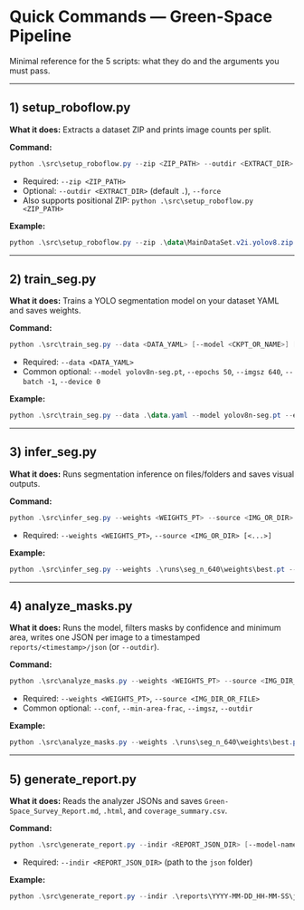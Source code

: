 # Quick Commands — Green-Space Pipeline

Minimal reference for the 5 scripts: what they do and the arguments you must pass.

---

## 1) setup_roboflow.py
**What it does:** Extracts a dataset ZIP and prints image counts per split.

**Command:**
```powershell
python .\src\setup_roboflow.py --zip <ZIP_PATH> --outdir <EXTRACT_DIR> [--force]
```
- Required: `--zip <ZIP_PATH>`
- Optional: `--outdir <EXTRACT_DIR>` (default `.`), `--force`
- Also supports positional ZIP: `python .\src\setup_roboflow.py <ZIP_PATH>`

**Example:**
```powershell
python .\src\setup_roboflow.py --zip .\data\MainDataSet.v2i.yolov8.zip --outdir . --force
```

---

## 2) train_seg.py
**What it does:** Trains a YOLO segmentation model on your dataset YAML and saves weights.

**Command:**
```powershell
python .\src\train_seg.py --data <DATA_YAML> [--model <CKPT_OR_NAME>] [--epochs N] [--imgsz N] [--batch N|-1] [--device 0] [--project <DIR>] [--name <RUN>]
```
- Required: `--data <DATA_YAML>`
- Common optional: `--model yolov8n-seg.pt`, `--epochs 50`, `--imgsz 640`, `--batch -1`, `--device 0`

**Example:**
```powershell
python .\src\train_seg.py --data .\data.yaml --model yolov8n-seg.pt --epochs 50 --imgsz 640 --batch -1 --device 0 --project .\runs --name seg_n_640
```

---

## 3) infer_seg.py
**What it does:** Runs segmentation inference on files/folders and saves visual outputs.

**Command:**
```powershell
python .\src\infer_seg.py --weights <WEIGHTS_PT> --source <IMG_OR_DIR> [<IMG_OR_DIR> ...] [--conf 0.5] [--imgsz 640] [--device 0] [--project <DIR>] [--name <RUN>]
```
- Required: `--weights <WEIGHTS_PT>`, `--source <IMG_OR_DIR> [<...>]`

**Example:**
```powershell
python .\src\infer_seg.py --weights .\runs\seg_n_640\weights\best.pt --source .\test\images --conf 0.5 --imgsz 640
```

---

## 4) analyze_masks.py
**What it does:** Runs the model, filters masks by confidence and minimum area, writes one JSON per image to a timestamped `reports/<timestamp>/json` (or `--outdir`).

**Command:**
```powershell
python .\src\analyze_masks.py --weights <WEIGHTS_PT> --source <IMG_DIR_OR_FILE> [--conf 0.6] [--min-area-frac 0.02] [--imgsz 1280] [--outdir <DIR>]
```
- Required: `--weights <WEIGHTS_PT>`, `--source <IMG_DIR_OR_FILE>`
- Common optional: `--conf`, `--min-area-frac`, `--imgsz`, `--outdir`

**Example:**
```powershell
python .\src\analyze_masks.py --weights .\runs\seg_n_640\weights\best.pt --source .\test\images --conf 0.6 --min-area-frac 0.02 --imgsz 1280
```

---

## 5) generate_report.py
**What it does:** Reads the analyzer JSONs and saves `Green-Space_Survey_Report.md`, `.html`, and `coverage_summary.csv`.

**Command:**
```powershell
python .\src\generate_report.py --indir <REPORT_JSON_DIR> [--model-name "LABEL"] [--metrics results.json]
```
- Required: `--indir <REPORT_JSON_DIR>` (path to the `json` folder)

**Example:**
```powershell
python .\src\generate_report.py --indir .\reports\YYYY-MM-DD_HH-MM-SS\json --model-name "YOLOv8-seg (best.pt)"
```
